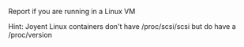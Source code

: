 Report if you are running in a Linux VM

Hint: Joyent Linux containers don't have /proc/scsi/scsi but do have a /proc/version
